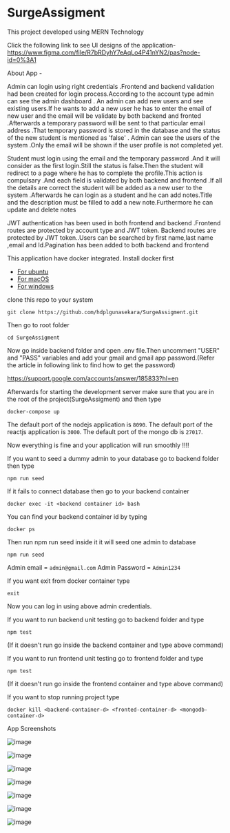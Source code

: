 # SurgeAssigment
This project developed using MERN Technology 

Click the following link to see UI designs of the application-
https://www.figma.com/file/R7bRDyhY7eAqLo4P41nYN2/pas?node-id=0%3A1

About App - 

Admin can login using right credentials .Frontend and backend validation had been  created for login process.According to the account type admin can see the admin dashboard .
An admin can add new users and see existing users.If he wants to add a new user he has to enter the email of new user and the email will be validate by both backend and fronted .Afterwards a temporary password will be sent to that particular email address .That temporary password is stored in the database and the status of the new student is mentioned as  'false' .
Admin can see the users of the system .Only the email will be shown if the user profile is not completed yet.
    
Student must login using the email and the temporary password .And it will consider as the first login.Still the status is false.Then the student will redirect to a page where he has to complete the profile.This action is compulsary .And each field is validated by both backend and frontend .If all the details are correct the student will be added as a new user to the system .Afterwards  he can login as a student and he can add notes.Title and the description must be filled to add a new note.Furthermore he can update and delete notes

JWT authentication has been used in both frontend and backend .Frontend routes are protected by account type and JWT token. Backend routes are  protected by JWT token..Users can be searched by first name,last name ,email and Id.Pagination has been  added to both backend and frontend



This application have docker integrated. Install docker first

* [For ubuntu](https://docs.docker.com/install/linux/docker-ce/ubuntu/)
* [For macOS](https://docs.docker.com/docker-for-mac/install/)
* [For windows](https://docs.docker.com/docker-for-windows/install/)

clone this repo to your system

```
git clone https://github.com/hdplgunasekara/SurgeAssigment.git
```

Then go to root folder

```
cd SurgeAssigment
```

Now go inside backend folder and open .env file.Then uncomment "USER" and "PASS" variables and add your gmail and gmail app password.(Refer the  article in following link to find how to get the password)

https://support.google.com/accounts/answer/185833?hl=en


Afterwards for starting the development server make sure that you are in the root of the project(SurgeAssigment) and then type

```
docker-compose up
```

The default port of the nodejs application is `8090`.
The default port of the reactjs application is `3000`.
The default port of the mongo db is `27017`.

Now everything is fine and your application will run smoothly !!!!

If you want to seed a dummy admin to your database go to backend folder then type

```
npm run seed
```

If it fails to connect database then go to your backend container

```
docker exec -it <backend container id> bash
```

You can find your backend container id by typing

```
docker ps
```


Then run npm run seed inside it it will seed one admin to database

```
npm run seed
```

Admin email = `admin@gmail.com`
Admin Password = `Admin1234`

If you want exit from docker container type 

```
exit
```

Now you can log in using above admin credentials.


If you want to run backend unit testing go to backend folder and type 

```
npm test
```
(If it doesn't run go inside the backend container and type above command)


If you want to run frontend unit testing go to frontend folder and type 

```
npm test
```
(If it doesn't run go inside the frontend container and type above command)

If you want to stop running project type 

```
docker kill <backend-container-d> <fronted-container-d> <mongodb-container-d>
```


App Screenshots

![image](https://user-images.githubusercontent.com/66919299/183995767-b57395d6-4d65-4e92-935d-c3a58cd060d4.png)

![image](https://user-images.githubusercontent.com/66919299/183996124-34413078-6eff-4cfd-b660-ce995881c419.png)

![image](https://user-images.githubusercontent.com/66919299/183996285-5fb95a9f-6d28-40a7-b82d-84858bb7735f.png)

![image](https://user-images.githubusercontent.com/66919299/183996361-46351c42-a910-4085-ae25-b3a46bd8e954.png)

![image](https://user-images.githubusercontent.com/66919299/183996710-08edbe3c-c0b7-4814-abd7-2f52b9fce608.png)

![image](https://user-images.githubusercontent.com/66919299/183997774-a5b0f382-b128-4dca-89e1-2e4adfa29891.png)

![image](https://user-images.githubusercontent.com/66919299/183997919-2501209c-4408-483c-8551-632fc20fbb21.png)


